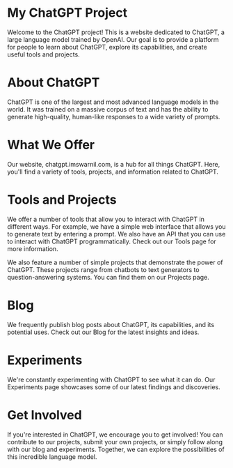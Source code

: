 # My ChatGPT Project
Welcome to the ChatGPT project! This is a website dedicated to ChatGPT, a large language model trained by OpenAI. Our goal is to provide a platform for people to learn about ChatGPT, explore its capabilities, and create useful tools and projects.

# About ChatGPT
ChatGPT is one of the largest and most advanced language models in the world. It was trained on a massive corpus of text and has the ability to generate high-quality, human-like responses to a wide variety of prompts.

# What We Offer
Our website, chatgpt.imswarnil.com, is a hub for all things ChatGPT. Here, you'll find a variety of tools, projects, and information related to ChatGPT.

# Tools and Projects
We offer a number of tools that allow you to interact with ChatGPT in different ways. For example, we have a simple web interface that allows you to generate text by entering a prompt. We also have an API that you can use to interact with ChatGPT programmatically. Check out our Tools page for more information.

We also feature a number of simple projects that demonstrate the power of ChatGPT. These projects range from chatbots to text generators to question-answering systems. You can find them on our Projects page.

# Blog
We frequently publish blog posts about ChatGPT, its capabilities, and its potential uses. Check out our Blog for the latest insights and ideas.

# Experiments
We're constantly experimenting with ChatGPT to see what it can do. Our Experiments page showcases some of our latest findings and discoveries.

# Get Involved
If you're interested in ChatGPT, we encourage you to get involved! You can contribute to our projects, submit your own projects, or simply follow along with our blog and experiments. Together, we can explore the possibilities of this incredible language model.
